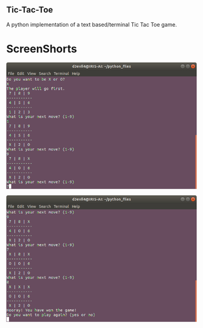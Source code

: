 ## Tic-Tac-Toe

A python implementation of a text based/terminal Tic Tac Toe game.

# ScreenShorts

![Alt text](images/tic1.png)


![Alt text](images/tic2.png)
